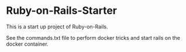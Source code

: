 # Ruby-on-Rails-Starter
This is a start up project of Ruby-on-Rails.

See the commands.txt file to perform docker tricks and start rails on the docker container.
